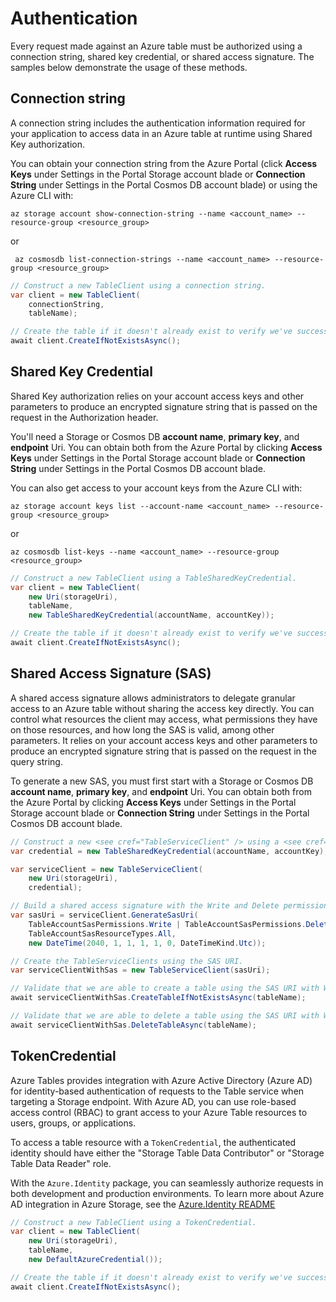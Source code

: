 # Authentication

Every request made against an Azure table must be authorized using a connection string, 
shared key credential, or shared access signature. The samples below demonstrate the usage 
of these methods.

## Connection string

A connection string includes the authentication information required for your application to 
access data in an Azure table at runtime using Shared Key authorization.

You can obtain your connection string from the Azure Portal (click **Access Keys** under Settings 
in the Portal Storage account blade or **Connection String** under Settings in the Portal Cosmos DB 
account blade) or using the Azure CLI with:

```
az storage account show-connection-string --name <account_name> --resource-group <resource_group>
```
or
```
 az cosmosdb list-connection-strings --name <account_name> --resource-group <resource_group>
```

```C# Snippet:TablesAuthConnString
// Construct a new TableClient using a connection string.
var client = new TableClient(
    connectionString,
    tableName);

// Create the table if it doesn't already exist to verify we've successfully authenticated.
await client.CreateIfNotExistsAsync();
```

## Shared Key Credential

Shared Key authorization relies on your account access keys and other parameters to produce 
an encrypted signature string that is passed on the request in the Authorization header.

You'll need a Storage or Cosmos DB **account name**, **primary key**, and **endpoint** Uri.
You can obtain both from the Azure Portal by clicking **Access Keys** under Settings in the 
Portal Storage account blade or **Connection String** under Settings in the Portal Cosmos DB 
account blade.

You can also get access to your account keys from the Azure CLI with:

```
az storage account keys list --account-name <account_name> --resource-group <resource_group>
```

or

```
az cosmosdb list-keys --name <account_name> --resource-group <resource_group>
```

```C# Snippet:TablesAuthSharedKey
// Construct a new TableClient using a TableSharedKeyCredential.
var client = new TableClient(
    new Uri(storageUri),
    tableName,
    new TableSharedKeyCredential(accountName, accountKey));

// Create the table if it doesn't already exist to verify we've successfully authenticated.
await client.CreateIfNotExistsAsync();
```

## Shared Access Signature (SAS)

A shared access signature allows administrators to delegate granular access to an Azure table 
without sharing the access key directly. You can control what resources the client may access, 
what permissions they have on those resources, and how long the SAS is valid, among other parameters. 
It relies on your account access keys and other parameters to produce an encrypted signature string 
that is passed on the request in the query string.

To generate a new SAS, you must first start with a Storage or Cosmos DB **account name**, **primary key**, and **endpoint** Uri.
You can obtain both from the Azure Portal by clicking **Access Keys** under Settings in the 
Portal Storage account blade or **Connection String** under Settings in the Portal Cosmos DB 
account blade.

```C# Snippet:TablesAuthSas
// Construct a new <see cref="TableServiceClient" /> using a <see cref="TableSharedKeyCredential" />.
var credential = new TableSharedKeyCredential(accountName, accountKey);

var serviceClient = new TableServiceClient(
    new Uri(storageUri),
    credential);

// Build a shared access signature with the Write and Delete permissions and access to all service resource types.
var sasUri = serviceClient.GenerateSasUri(
    TableAccountSasPermissions.Write | TableAccountSasPermissions.Delete,
    TableAccountSasResourceTypes.All,
    new DateTime(2040, 1, 1, 1, 1, 0, DateTimeKind.Utc));

// Create the TableServiceClients using the SAS URI.
var serviceClientWithSas = new TableServiceClient(sasUri);

// Validate that we are able to create a table using the SAS URI with Write and Delete permissions.
await serviceClientWithSas.CreateTableIfNotExistsAsync(tableName);

// Validate that we are able to delete a table using the SAS URI with Write and Delete permissions.
await serviceClientWithSas.DeleteTableAsync(tableName);
```

## TokenCredential

Azure Tables provides integration with Azure Active Directory (Azure AD) for identity-based authentication of requests
to the Table service when targeting a Storage endpoint. With Azure AD, you can use role-based access control (RBAC) to
grant access to your Azure Table resources to users, groups, or applications.

To access a table resource with a `TokenCredential`, the authenticated identity should have either the "Storage Table Data Contributor" or "Storage Table Data Reader" role.

With the `Azure.Identity` package, you can seamlessly authorize requests in both development and production environments.
To learn more about Azure AD integration in Azure Storage, see the [Azure.Identity README](https://github.com/Azure/azure-sdk-for-net/blob/main/sdk/identity/Azure.Identity/README.md)

```C# Snippet:TablesAuthTokenCredential
// Construct a new TableClient using a TokenCredential.
var client = new TableClient(
    new Uri(storageUri),
    tableName,
    new DefaultAzureCredential());

// Create the table if it doesn't already exist to verify we've successfully authenticated.
await client.CreateIfNotExistsAsync();
```
